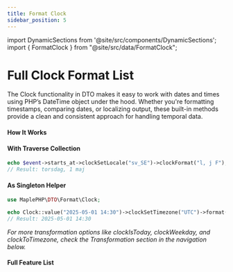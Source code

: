 ```yaml
---
title: Format Clock
sidebar_position: 5
---
```


import DynamicSections from '@site/src/components/DynamicSections';
import { FormatClock } from "@site/src/data/FormatClock";

# Full Clock Format List
The Clock functionality in DTO makes it easy to work with dates and times using PHP’s DateTime object under the hood. Whether you're formatting timestamps, comparing dates, or localizing output, these built-in methods provide a clean and consistent approach for handling temporal data.
#### How It Works

#### With Traverse Collection
```php
echo $event->starts_at->clockSetLocale("sv_SE")->clockFormat("l, j F");
// Result: torsdag, 1 maj
```

#### As Singleton Helper
```php
use MaplePHP\DTO\Format\Clock;

echo Clock::value("2025-05-01 14:30")->clockSetTimezone("UTC")->format("Y-m-d H:i");
// Result: 2025-05-01 14:30
```
_For more transformation options like clockIsToday, clockWeekday, and clockToTimezone, check the Transformation section in the navigation below._

#### Full Feature List

<DynamicSections sections={FormatClock} />
